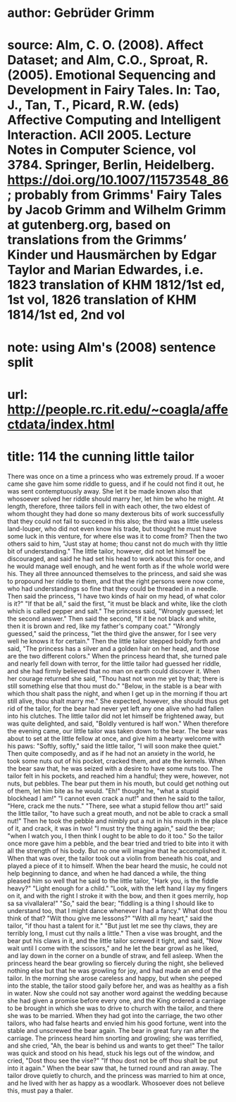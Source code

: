 # author: Gebrüder Grimm
# source: Alm, C. O. (2008). Affect Dataset; and Alm, C.O., Sproat, R. (2005). Emotional Sequencing and Development in Fairy Tales. In: Tao, J., Tan, T., Picard, R.W. (eds) Affective Computing and Intelligent Interaction. ACII 2005. Lecture Notes in Computer Science, vol 3784. Springer, Berlin, Heidelberg. https://doi.org/10.1007/11573548_86; probably from Grimms' Fairy Tales by Jacob Grimm and Wilhelm Grimm at gutenberg.org, based on translations from the Grimms’ Kinder und Hausmärchen by Edgar Taylor and Marian Edwardes, i.e. 1823 translation of KHM 1812/1st ed, 1st vol, 1826 translation of KHM 1814/1st ed, 2nd vol
# note: using Alm's (2008) sentence split
# url: http://people.rc.rit.edu/~coagla/affectdata/index.html
# title: 114 the cunning little tailor

There was once on a time a princess who was extremely proud.
If a wooer came she gave him some riddle to guess, and if he could not find it out, he was sent contemptuously away.
She let it be made known also that whosoever solved her riddle should marry her, let him be who he might.
At length, therefore, three tailors fell in with each other, the two eldest of whom thought they had done so many dexterous bits of work successfully that they could not fail to succeed in this also; the third was a little useless land-louper, who did not even know his trade, but thought he must have some luck in this venture, for where else was it to come from?
Then the two others said to him, "Just stay at home; thou canst not do much with thy little bit of understanding."
The little tailor, however, did not let himself be discouraged, and said he had set his head to work about this for once, and he would manage well enough, and he went forth as if the whole world were his.
They all three announced themselves to the princess, and said she was to propound her riddle to them, and that the right persons were now come, who had understandings so fine that they could be threaded in a needle.
Then said the princess, "I have two kinds of hair on my head, of what color is it?"
"If that be all," said the first, "it must be black and white, like the cloth which is called pepper and salt."
The princess said, "Wrongly guessed; let the second answer."
Then said the second, "If it be not black and white, then it is brown and red, like my father's company coat."
"Wrongly guessed," said the princess, "let the third give the answer, for I see very well he knows it for certain."
Then the little tailor stepped boldly forth and said, "The princess has a silver and a golden hair on her head, and those are the two different colors."
When the princess heard that, she turned pale and nearly fell down with terror, for the little tailor had guessed her riddle, and she had firmly believed that no man on earth could discover it.
When her courage returned she said, "Thou hast not won me yet by that; there is still something else that thou must do."
"Below, in the stable is a bear with which thou shalt pass the night, and when I get up in the morning if thou art still alive, thou shalt marry me."
She expected, however, she should thus get rid of the tailor, for the bear had never yet left any one alive who had fallen into his clutches.
The little tailor did not let himself be frightened away, but was quite delighted, and said, "Boldly ventured is half won."
When therefore the evening came, our little tailor was taken down to the bear.
The bear was about to set at the little fellow at once, and give him a hearty welcome with his paws: "Softly, softly," said the little tailor, "I will soon make thee quiet."
Then quite composedly, and as if he had not an anxiety in the world, he took some nuts out of his pocket, cracked them, and ate the kernels.
When the bear saw that, he was seized with a desire to have some nuts too.
The tailor felt in his pockets, and reached him a handful; they were, however, not nuts, but pebbles.
The bear put them in his mouth, but could get nothing out of them, let him bite as he would.
"Eh!" thought he, "what a stupid blockhead I am!"
"I cannot even crack a nut!" and then he said to the tailor, "Here, crack me the nuts."
"There, see what a stupid fellow thou art!" said the little tailor, "to have such a great mouth, and not be able to crack a small nut!"
Then he took the pebble and nimbly put a nut in his mouth in the place of it, and crack, it was in two!
"I must try the thing again," said the bear; "when I watch you, I then think I ought to be able to do it too."
So the tailor once more gave him a pebble, and the bear tried and tried to bite into it with all the strength of his body.
But no one will imagine that he accomplished it.
When that was over, the tailor took out a violin from beneath his coat, and played a piece of it to himself.
When the bear heard the music, he could not help beginning to dance, and when he had danced a while, the thing pleased him so well that he said to the little tailor, "Hark you, is the fiddle heavy?"
"Light enough for a child."
"Look, with the left hand I lay my fingers on it, and with the right I stroke it with the bow, and then it goes merrily, hop sa sa vivallalera!"
"So," said the bear; "fiddling is a thing I should like to understand too, that I might dance whenever I had a fancy."
What dost thou think of that?
"Wilt thou give me lessons?"
"With all my heart," said the tailor, "if thou hast a talent for it."
"But just let me see thy claws, they are terribly long, I must cut thy nails a little."
Then a vise was brought, and the bear put his claws in it, and the little tailor screwed it tight, and said, "Now wait until I come with the scissors," and he let the bear growl as he liked, and lay down in the corner on a bundle of straw, and fell asleep.
When the princess heard the bear growling so fiercely during the night, she believed nothing else but that he was growling for joy, and had made an end of the tailor.
In the morning she arose careless and happy, but when she peeped into the stable, the tailor stood gaily before her, and was as healthy as a fish in water.
Now she could not say another word against the wedding because she had given a promise before every one, and the King ordered a carriage to be brought in which she was to drive to church with the tailor, and there she was to be married.
When they had got into the carriage, the two other tailors, who had false hearts and envied him his good fortune, went into the stable and unscrewed the bear again.
The bear in great fury ran after the carriage.
The princess heard him snorting and growling; she was terrified, and she cried, "Ah, the bear is behind us and wants to get thee!"
The tailor was quick and stood on his head, stuck his legs out of the window, and cried, "Dost thou see the vise?"
"If thou dost not be off thou shalt be put into it again."
When the bear saw that, he turned round and ran away.
The tailor drove quietly to church, and the princess was married to him at once, and he lived with her as happy as a woodlark.
Whosoever does not believe this, must pay a thaler.
